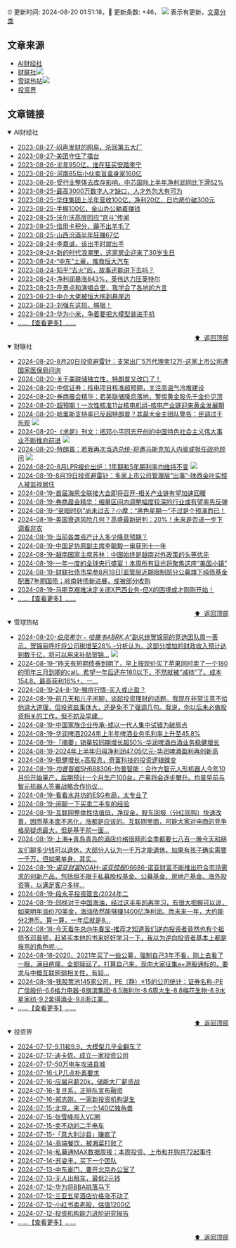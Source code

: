 ##

:alarm_clock: 更新时间: 2024-08-20 01:51:18，:rocket: 更新条数: +46， ![](/assets/dot.png) 表示有更新，[文章分类](/TAGS.md)

## 文章来源

- [AI财经社](#ai财经社)  
- [财联社](#财联社)![](/assets/dot.png)   
- [雪球热帖](#雪球热帖)![](/assets/dot.png)   
- [投资界](#投资界)  

## 文章链接

<details open>
<summary id="ai财经社">
 AI财经社
</summary>


- [2023-08-27-闷声发财的网易，杀回第五大厂](https://www.aicaijing.com.cn/article/18610)  
- [2023-08-27-美团守住了擂台](https://www.aicaijing.com.cn/article/18611)  
- [2023-08-26-半年950亿，谁在狂买安踏李宁](https://www.aicaijing.com.cn/article/18607)  
- [2023-08-26-河南85后小伙卖盲盒身家160亿](https://www.aicaijing.com.cn/article/18608)  
- [2023-08-26-受行业整体去库存影响，中芯国际上半年净利润同比下滑52%](https://www.aicaijing.com.cn/article/18609)  
- [2023-08-25-最高3000万数字人才缺口，人才外包大有可为](https://www.aicaijing.com.cn/article/18601)  
- [2023-08-25-华住集团上半年营收100亿，净利20亿，日均房价破300元](https://www.aicaijing.com.cn/article/18602)  
- [2023-08-25-手握100亿，金山办公躺着赚钱](https://www.aicaijing.com.cn/article/18603)  
- [2023-08-25-沃尔沃高层回应“宫斗”传闻](https://www.aicaijing.com.cn/article/18604)  
- [2023-08-25-信用卡积分，薅不出羊毛了](https://www.aicaijing.com.cn/article/18605)  
- [2023-08-25-山西汾酒半年狂赚67亿](https://www.aicaijing.com.cn/article/18606)  
- [2023-08-24-李嘉诚，该出手时就出手](https://www.aicaijing.com.cn/article/18596)  
- [2023-08-24-新的时代浪潮里，这家房企迎来了30岁生日](https://www.aicaijing.com.cn/article/18597)  
- [2023-08-24-“中东”土豪，难救恒大汽车](https://www.aicaijing.com.cn/article/18598)  
- [2023-08-24-知乎“去火”后，故事还能讲下去吗？](https://www.aicaijing.com.cn/article/18599)  
- [2023-08-24-净利润暴涨843%，英伟达力压英特尔](https://www.aicaijing.com.cn/article/18600)  
- [2023-08-23-在景点和演唱会里，我学会了各地的方言](https://www.aicaijing.com.cn/article/18591)  
- [2023-08-23-中介大佬被恒大拖到悬崖边](https://www.aicaijing.com.cn/article/18592)  
- [2023-08-23-刘强东这招，够狠！](https://www.aicaijing.com.cn/article/18593)  
- [2023-08-23-华为小米，争着要把大模型装进手机](https://www.aicaijing.com.cn/article/18594)  
- [......【查看更多】......](/details/AI财经社.md)

<div align="right"><a href="#文章来源">⬆ &nbsp;返回顶部</a></div>
</details>

<details open>
<summary id="财联社">
 财联社
</summary>


- [2024-08-20-8月20日投资避雷针：支架出厂5万代理卖12万-这家上市公司遭国家医保局问询](https://www.cls.cn/detail/1769219)  
- [2024-08-20-关于美联储独立性，特朗普又改口了！](https://www.cls.cn/detail/1769206)  
- [2024-08-20-中信证券：核电项目核准超预期，关注高温气冷堆建设](https://www.cls.cn/detail/1769213)  
- [2024-08-20-券商晨会精华：若美联储降息落地，警惕黄金股先于金价见顶](https://www.cls.cn/detail/1769211)  
- [2024-08-20-超预期！一次性核准11台核电机组-核电产业链迎来黄金发展期](https://www.cls.cn/detail/1769179)  
- [2024-08-20-哈里斯支持率已反超特朗普？其最大金主团队警告：民调过于乐观](https://www.cls.cn/detail/1769224) ![](/assets/new.png)  
- [2024-08-20-《求是》刊文：把邓小平同志开创的中国特色社会主义伟大事业不断推向前进](https://www.cls.cn/detail/1769242) ![](/assets/new.png)  
- [2024-08-20-特朗普：若我再次当选总统-将邀马斯克加入内阁或担任政府顾问](https://www.cls.cn/detail/1769200) ![](/assets/new.png)  
- [2024-08-20-8月LPR报价出炉：1年期和5年期利率均维持不变](https://www.cls.cn/detail/1769270) ![](/assets/new.png)  
- [2024-08-19-8月19日投资避雷针：多家上市公司管理层“出事”-陕西金叶实控人被监视居住](https://www.cls.cn/detail/1767822)  
- [2024-08-19-首届海思全联接大会即将召开-相关产业链有望加速回暖](https://www.cls.cn/detail/1767794)  
- [2024-08-19-券商晨会精华：缩量区间内调整幅度较深的行业或有望率先反弹](https://www.cls.cn/detail/1767810)  
- [2024-08-19-“至暗时刻”尚未过去？小摩：“黑色星期一”不过是个预演而已！](https://www.cls.cn/detail/1767816)  
- [2024-08-19-美国衰退风险几何？高盛最新研判：20%！未来是否进一步下调看非农](https://www.cls.cn/detail/1767820)  
- [2024-08-19-当前各类资产计入多少降息预期？](https://www.cls.cn/detail/1767842)  
- [2024-08-19-中国足协原副主席李毓毅一审获刑十一年](https://www.cls.cn/detail/1767854)  
- [2024-08-19-越南国家主席苏林：中国始终是越南对外政策的头等优先](https://www.cls.cn/detail/1767861)  
- [2024-08-19-一年一度的全球央行盛宴！本周所有目光将聚焦这座“美国小镇”](https://www.cls.cn/detail/1767907)  
- [2024-08-19-财联社债市早参8月19日|监管层近期限制部分公募旗下纯债基金配置7年期国债；岭南转债新进展，或被部分收购](https://www.cls.cn/detail/1767837)  
- [2024-08-19-马斯克艰难决定关闭X巴西业务-但X的困境或才刚刚开始！](https://www.cls.cn/detail/1767913)  
- [......【查看更多】......](/details/财联社.md)

<div align="right"><a href="#文章来源">⬆ &nbsp;返回顶部</a></div>
</details>

<details open>
<summary id="雪球热帖">
 雪球热帖
</summary>


- [2024-08-20-$伯克希尔-哈撒韦ABRK.A$“副总统贺锦丽的竞选团队周一表示，贺锦丽呼吁将公司税增至28%.-分析认为，这部分增加的财政收入预计达到数千亿，将可以用来补贴贺锦...](https://xueqiu.com/1247347556/301587930) ![](/assets/new.png)  
- [2024-08-19-“昨天有短期债券到期了，早上按现价买了苹果同时卖了一个180的明年三月到期的call。希望一年后还在180以下，不然就被“减持”了。成本154.8，最高获利16%+，一...](https://xueqiu.com/1247347556/301563808)  
- [2024-08-19-24-8-19-猴痘行情-买入或止盈？](https://xueqiu.com/8772786299/301515467)  
- [2024-08-19-前几天和儿子闲聊，谈起投资理财的话题。我现在非常注意不给他讲大道理，但投资兹事体大，还是免不了强调几句。我说，你以后未必做投资相关的工作，但不妨及早建...](https://xueqiu.com/1436349830/301509487)  
- [2024-08-19-中国家族企业传承-或以一代人集中试错为破局点](https://xueqiu.com/3509694558/301505912)  
- [2024-08-19-华润啤酒2024年上半年啤酒业务毛利率上升至45.8%](https://xueqiu.com/4845387708/301497664)  
- [2024-08-19-「摘要」销量较同期增长超50%-华润啤酒白酒业务稳健增长](https://xueqiu.com/9284738691/301497071)  
- [2024-08-19-2024年上半年归母净利润47.05亿元-华润啤酒盈利再创新高](https://xueqiu.com/1750631962/301494732)  
- [2024-08-19-稳健增长+高股息，奇富科技的投资逻辑蝶变](https://xueqiu.com/9210717241/301464759)  
- [2024-08-19-$均普智能SH688306$-均普智能：合作方智元人形机器人今年10月份开始量产，后期预计一个月生产100台，产量将会逐步攀升。均普早前与智元机器人签署战略合作协议...](https://xueqiu.com/6051465494/301462303)  
- [2024-08-19-看看水井坊的ESG布局，太专业了](https://xueqiu.com/4829159099/301466854)  
- [2024-08-19-闲聊一下买卖二手车的经验](https://xueqiu.com/3408310156/301489770)  
- [2024-08-19-互联网整体性估值低，净现金，股东回报（分红回购）快速改善，因而基本面不恶化，涨都是应该的。互联网里面，可能大家对电商的竞争格局疑虑最大，但是基于前一面...](https://xueqiu.com/4111857140/301495102)  
- [2024-08-19-上海✈️青岛青岛的酒店价格很畸形全季都要七八百一晚今天和朋友们聊多少钱可以退休，大部分人认为一千万才能退休，如果有孩子确实需要一千万，但如果单身，其实...](https://xueqiu.com/9206536540/301465122)  
- [2024-08-19-$诺亚财富NOAH$-$诺亚控股06686$-诺亚财富不断推出符合市场需求的创新产品，包括但不限于私募股权基金、公募基金、房地产基金、海外投资等，以满足客户多样...](https://xueqiu.com/7981677245/301466709)  
- [2024-08-19-段永平投资箴言/2024年二](https://xueqiu.com/7181254885/301489480)  
- [2024-08-19-同样对于中国海油，经过这半年的再学习，有很大把握可以说，如果明年油价70美金，海油依然能够赚1400亿净利润。而未来一年，大约能分2港币。算一算，一年后就是8...](https://xueqiu.com/4111857140/301499296)  
- [2024-08-18-今天看牛总@牛春宝-推荐才知道我们逆向投资者竟然也有个祖师爷邓普顿，赶紧买本他的书来好好学习一下，我以为逆向投资者基本上都是挨骂的角色呢-…](https://xueqiu.com/2695845628/301403837)  
- [2024-08-18-2020、2021年买了一些公募，强制自己3年不看，刚上去看了一眼，满目疮痍，全部赎回了。打算自己来，现向大家征集a+港股通标的，要求与中概互联网弱相关性，有较...](https://xueqiu.com/9491872635/301404255)  
- [2024-08-18-我股票池145家公司，PE（静）≤15的公司统计：证券名称-PE广信股份-6.6格力电器-8旗滨集团-8.5海利尔-8.6周大生-8.8梅花生物-8.9水星家纺-9.2舍得酒业-9.8浙江美...](https://xueqiu.com/1193805304/301423600)  
- [......【查看更多】......](/details/雪球热帖.md)

<div align="right"><a href="#文章来源">⬆ &nbsp;返回顶部</a></div>
</details>

<details open>
<summary id="投资界">
 投资界
</summary>


- [2024-07-17-9.11和9.9，大模型几乎全翻车了](https://posts.careerengine.us/p/6697778c44726b29bffa3a09)  
- [2024-07-17-迪卡侬，成立一家投资公司](https://posts.careerengine.us/p/6697778c44726b29bffa3a01)  
- [2024-07-17-50万电车攻进县城](https://posts.careerengine.us/p/6697779c831e1d29eea44253)  
- [2024-07-16-LP几点朴素要求](https://posts.careerengine.us/p/669636a8720ed522248054dc)  
- [2024-07-16-应届月薪20k，储能大厂薪资战](https://posts.careerengine.us/p/669636a8720ed522248054d4)  
- [2024-07-16-复旦系，正排队宣布融资](https://posts.careerengine.us/p/66963699cb38e136a496986c)  
- [2024-07-16-郑志刚，一家新投资机构诞生](https://posts.careerengine.us/p/66963699cb38e136a4969874)  
- [2024-07-15-北京，来了一个140亿独角兽](https://posts.careerengine.us/p/6694db59a0c3ac562b61f9af)  
- [2024-07-15-张雪峰闯入VC圈](https://posts.careerengine.us/p/6694db59a0c3ac562b61f9b7)  
- [2024-07-15-卖不动的二手电车](https://posts.careerengine.us/p/6694db6836b2f1565d9b541a)  
- [2024-07-15-「意大利沙县」赚疯了](https://posts.careerengine.us/p/6694db6836b2f1565d9b5422)  
- [2024-07-14-高端餐饮，被湘菜打败了](https://posts.careerengine.us/p/6693862333c6e710d0bf9dc4)  
- [2024-07-14-私募通MAX数据周报：本周投资、上市和并购共72起事件](https://posts.careerengine.us/p/6693862333c6e710d0bf9dcc)  
- [2024-07-14-苏姿丰，买下一个团队](https://posts.careerengine.us/p/6693861481427510b2b9c123)  
- [2024-07-13-中东豪门，要开北京办公室了](https://posts.careerengine.us/p/66922794a876f80d113b51fe)  
- [2024-07-13-无人出租车，最低2元钱](https://posts.careerengine.us/p/669227b82202ae0dfac5d713)  
- [2024-07-12-华为将BBA挑落马下](https://posts.careerengine.us/p/6690a6c68082df14ead7eaac)  
- [2024-07-12-三亚五星酒店价格涨不动了](https://posts.careerengine.us/p/6690a6c68082df14ead7eaa4)  
- [2024-07-12-小红书卖老股，估值1200亿](https://posts.careerengine.us/p/6690a6b756b00014bcc00e8f)  
- [2024-07-12-投资机构能力进阶研究报告](https://posts.careerengine.us/p/6690a6b756b00014bcc00e87)  
- [......【查看更多】......](/details/投资界.md)

<div align="right"><a href="#文章来源">⬆ &nbsp;返回顶部</a></div>
</details>
